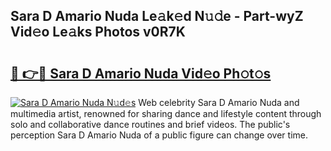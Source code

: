 ## Sara D Amario Nuda Le𝚊k𝚎d N𝚞𝚍e - Part-wyZ Vid𝚎o Le𝚊ks Photos v0R7K

# <h2><a href="http://fbfhq4s.evod.top/?m=Sara+D+Amario+Nuda">🔗 👉🔴 Sara D Amario Nuda Vid𝚎o Ph𝚘t𝚘s</a></h2>

[![Sara D Amario Nuda N𝚞d𝚎s](https://i.imgur.com/8V9OHl7.gif)](http://fbfhq4s.evod.top/?m=Sara+D+Amario+Nuda)
Web celebrity Sara D Amario Nuda and multimedia artist, renowned for sharing dance and lifestyle content through solo and collaborative dance routines and brief videos. The public's perception Sara D Amario Nuda of a public figure can change over time. 
